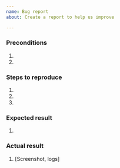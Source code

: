 ```yaml
---
name: Bug report
about: Create a report to help us improve

---
```


<!--- Provide a general summary of the issue in the Title above -->

### Preconditions
<!--- Provide a more detailed information of environment you use -->
<!--- Bundle version, tag, HEAD, etc., PHP & GD version, etc.. -->
1. 
2. 

### Steps to reproduce
<!--- Provide a set of unambiguous steps to reproduce this bug include code, if relevant  -->
1. 
2. 
3. 

### Expected result
<!--- Tell us what should happen -->
1. 

### Actual result
<!--- Tell us what happens instead -->
1. [Screenshot, logs]

